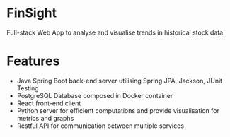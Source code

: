 # FinSight
Full-stack Web App to analyse and visualise trends in historical stock data

# Features
- Java Spring Boot back-end server utilising Spring JPA, Jackson, JUnit Testing
- PostgreSQL Database composed in Docker container
- React front-end client
- Python server for efficient computations and provide visualisation for metrics and graphs
- Restful API for communication between multiple services

